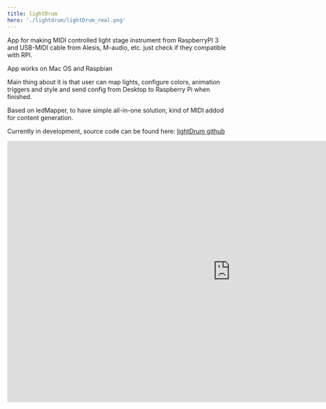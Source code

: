 ```yaml
---
title: lightDrum
hero: './lightdrum/lightDrum_real.png'
---
```


App for making MIDI controlled light stage instrument from RaspberryPI 3 and USB-MIDI cable from Alesis, M-audio, etc. just check if they compatible with RPI.

App works on Mac OS and Raspbian

Main thing about it is that user can map lights, configure colors, animation triggers and style and send config from Desktop to Raspberry Pi when finished.

Based on ledMapper, to have simple all-in-one solution, kind of MIDI addod for content generation.

Currently in development, source code can be found here: [lightDrum github](https://github.com/techtim/lightDrum)


<iframe width="1024" height="600" src="https://www.youtube.com/embed/TK-nKPbnjm8" frameborder="0" allow="autoplay; encrypted-media" allowfullscreen></iframe>